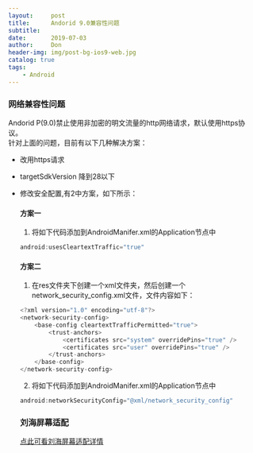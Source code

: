 ```yaml
---
layout:     post
title:      Andorid 9.0兼容性问题
subtitle:   
date:       2019-07-03
author:     Don
header-img: img/post-bg-ios9-web.jpg
catalog: true
tags:
    - Android
---
```

### 网络兼容性问题
Andorid P(9.0)禁止使用非加密的明文流量的http网络请求，默认使用https协议。  
针对上面的问题，目前有以下几种解决方案：
- 改用https请求
- targetSdkVersion 降到28以下
- 修改安全配置,有2中方案，如下所示：  
  #### 方案一  
  
  1. 将如下代码添加到AndroidManifer.xml的Application节点中
  
  ```java
  android:usesCleartextTraffic="true" 
  ```
  
  #### 方案二  
  
  1. 在res文件夹下创建一个xml文件夹，然后创建一个network_security_config.xml文件，文件内容如下：
  
  ```java
  <?xml version="1.0" encoding="utf-8"?>
  <network-security-config>
      <base-config cleartextTrafficPermitted="true">
          <trust-anchors>
              <certificates src="system" overridePins="true" />
              <certificates src="user" overridePins="true" />
          </trust-anchors>
      </base-config>
  </network-security-config>
  ```
  
  2. 将如下代码添加到AndroidManifer.xml的Application节点中
  
  ```java
  android:networkSecurityConfig="@xml/network_security_config"
  ```
  
  ### 刘海屏幕适配
  [点此可看刘海屏幕适配详情](https://www.jianshu.com/p/561f7241153b/)
